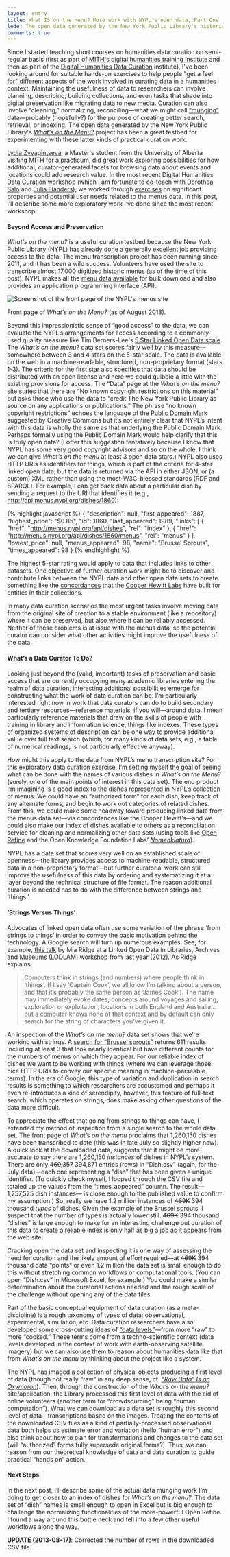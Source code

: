 ```yaml
---
layout: entry
title: What IS on the menu? More work with NYPL's open data, Part One
lede: The open data generated by the New York Public Library's historical menu transcription project is a great testbed for experimenting with certain kinds of practical curation work. Speculative work with this data explores what data curation that goes beyond the common (vital!) goals of preservation and basic access could look like. How might a reliable index to the dishes in the menus data set help improve the usefulness of the data to researchers and how might a potential curator of this fascinating humanities data set approach the challenge?
comments: true
---
```


Since I started teaching short courses on humanities data curation on semi-regular basis (first as part of [MITH's digital humanities training institute][dhwi] and then as part of the [Digital Humanities Data Curation][dhdc] institute), I've been looking around for suitable hands-on exercises to help people "get a feel for" different aspects of the work involved in curating data in a humanities context. Maintaining the usefulness of data to researchers can involve planning, describing, building collections, and even tasks that shade into digital preservation like migrating data to new media. Curation can also involve “cleaning,” normalizing, reconciling—what we might call [“munging”][wikipedia] data—probably (hopefully?) for the purpose of creating better search, retrieval, or indexing. The open data generated by the New York Public Library's [*What's on the Menu?*][wotm] project has been a great testbed for experimenting with these latter kinds of practical curation work. 

[Lydia Zvyagintseva][lydia_zv], a Master's student from the University of Alberta visiting MITH for a practicum, did [great work][practicum] exploring possibilities for how additional, curator-generated facets for browsing data about events and locations could add research value. In the most recent Digital Humanities Data Curation workshop (which I am fortunate to co-teach with [Dorothea Salo][dorothea] and [Julia Flanders][julia]), we worked through [exercises][dhdc_exercises] on significant properties and potential user needs related  to the menus data. In this post, I’ll describe some more exploratory work I’ve done since the most recent workshop.

#### Beyond Access and Preservation
*What's on the menu?* is a useful curation testbed because the New York Public Library (NYPL) has already done a generally excellent job providing access to the data. The menu transcription project has been running since 2011, and it has been a wild success. Volunteers have used the site to transcribe almost 17,000 digitized historic menus (as of the time of this post). NYPL makes all the [menu data available][download] for bulk download and also provides an application programming interface (API).

<div class="thumbnail">
    <img src="/img/menu_data_post/wotm_screenshot.png" alt="Screenshot of the front page of the NYPL's menus site">
    <div class="caption">
        <p>Front page of <em>What's on the Menu?</em> (as of August 2013).</p>
    </div>
</div> 

Beyond this impressionistic sense of “good access” to the data, we can evaluate the NYPL’s arrangements for access according to a commonly-used quality  measure like Tim Berners-Lee's [5 Star Linked Open Data scale][5star]. The *What’s on the menu?* data set scores fairly well by this measure—somewhere between 3 and 4 stars on the 5-star scale. The data is available on the web in a machine-readable, structured, non-proprietary format (stars 1-3). The criteria for the first star also specifies that data should be distributed with an open license and here we could quibble a little with the existing provisions for access. The “Data” page at the *What’s on the menu?* site states that there are “No known copyright restrictions on this material” but asks those who use the data to “credit The New York Public Library as source on any applications or publications.” The phrase “no known copyright restrictions” echoes the language of the [Public Domain Mark][pdm] suggested by Creative Commons but it’s not entirely clear that NYPL’s intent with this data is wholly the same as that underlying the Public Domain Mark. Perhaps formally using the Public Domain Mark would help clarify that this is truly open data? (I offer this suggestion tentatively because I know that NYPL has some very good copyright advisors and so on the whole, I think we can give *What’s on the menu* at least 3 open data stars.) NYPL also uses HTTP URIs as identifiers for things, which is part of the criteria for 4-star linked open data, but the data is returned via the API in either JSON, or (a custom) XML rather than using the most-W3C-blessed standards (RDF and SPARQL). For example, I can get back data about a particular dish by sending a request to the URI that identifies it (e.g., http://api.menus.nypl.org/dishes/1860):

{% highlight javascript %}
{
    "description": null, 
    "first_appeared": 1887, 
    "highest_price": "$0.85", 
    "id": 1860, 
    "last_appeared": 1989, 
    "links": [
        {
            "href": "http://menus.nypl.org/api/dishes", 
            "rel": "index"
        }, 
        {
            "href": "http://menus.nypl.org/api/dishes/1860/menus", 
            "rel": "menus"
        }
    ], 
    "lowest_price": null, 
    "menus_appeared": 98, 
    "name": "Brussel Sprouts", 
    "times_appeared": 98
}
{% endhighlight %}

 The highest 5-star rating would apply to data that includes links to other datasets. One objective of further curation work might be to discover and contribute links between the NYPL data and other open data sets to create something like the [concordances][whosonfirst] that the [Cooper Hewitt Labs][cooperhewitt] have built for entities in their collections.

In many data curation scenarios the most urgent tasks involve moving data from the original site of creation to a stable environment (like a repository) where it can be preserved, but also where it can be reliably accessed. Neither of these problems is at issue with the menus data, so the potential curator can consider what other activities might improve the usefulness of the data.

#### What’s a Data Curator To Do?
Looking just beyond the (valid, important) tasks of preservation and basic access that are currently occupying many academic libraries entering the realm of data curation, interesting additional possibilities emerge for constructing what the work of data curation can be. I’m particularly interested right now in work that data curators can do to build secondary and tertiary resources—reference materials, if you will—around data. I mean particularly reference materials that draw on the skills of people with training in library and information science, things like indexes. These types of organized systems of description can be one way to provide additional value over full text search (which, for many kinds of data sets, e.g., a table of numerical readings, is not particularly effective anyway).

How might this apply to the data from NYPL’s menu transcription site? For this exploratory data curation exercise, I’m setting myself the goal of seeing what can be done with the names of various dishes in *What’s on the Menu?* (surely, one of the main points of interest in this data set). The end product I’m imagining is a good index to the dishes represented in NYPL’s collection of menus. We could have an “authorized form” for each dish, keep track of any alternate forms, and begin to work out categories of related dishes. From this, we could make some headway toward producing linked data from the menus data set—via concordances like the Cooper Hewitt’s—and we could also make our index of dishes available to others as a reconciliation service for cleaning and normalizing other data sets (using tools like [Open Refine][refine] and the Open Knowledge Foundation Labs’ [*Nomenklatura*][okfnlabs]).

NYPL has a data set that scores very well on an established scale of openness—the library provides access to machine-readable, structured data in a non-proprietary format—but further curatorial work can still improve the usefulness of this data by ordering and systematizing it at a layer beyond the technical structure of file format. The reason additional curation is needed has to do with the difference between strings and ‘things.’

#### ‘Strings Versus Things’
Advocates of linked open data often use some variation of the phrase ‘from strings to things’ in order to convey the basic motivation behind the technology. A Google search will turn up numerous examples. See, for example, [this talk][lodlam] by Mia Ridge at a Linked Open Data in Libraries, Archives and Museums (LODLAM) workshop from last year (2012). As Ridge explains, 
> Computers think in strings (and numbers) where people think in ‘things’.  If I say ‘Captain Cook’, we all know I’m talking about a person, and that it’s probably the same person as ‘James Cook’).  The name may immediately evoke dates, concepts around voyages and sailing, exploration or exploitation, locations in both England and Australia… but a computer knows none of that context and by default can only search for the string of characters you’ve given it.

An inspection of the *What’s on the menu?* data set shows that we’re working with strings. A [search for “Brussel sprouts”][search] returns 611 results including at least 3 that look nearly identical but have different counts for the numbers of menus on which they appear. For our reliable index of dishes we want to be working with things (where we can leverage those nice HTTP URIs to convey our specific meaning in machine-parseable terms). In the era of Google, this type of variation and duplication in search results is something to which researchers are accustomed and perhaps it even re-introduces a kind of serendipity, however, this feature of full-text search, which operates on strings, does make asking other questions of the data more difficult. 

To appreciate the effect that going from strings to things can have, I extended my method of inspection from a single search to the whole data set. The front page of *What’s on the menu* proclaims that 1,260,150 dishes have been transcribed to date (this was in late July so slightly higher now). A quick look at the downloaded data, suggests that it might be more accurate to say there are 1,260,150 *instances* of dishes in NYPL’s system. There are only <del>469,357</del> 394,871 entries (rows) in “Dish.csv” (again, for the July data)—each one representing a “dish” that has been given a unique identifier. (To quickly check myself, I looped through the CSV file and totaled up the values from the “times_appeared” column. The result—1,257,525 dish instances— is close enough to the published value to confirm my assumption.) So, really we have 1.2 million instances of <del>469K</del> 394 thousand *types* of dishes. Given the example of the Brussel sprouts, I suspect that the number of types is actually lower still. <del>469K</del> 394 thousand “dishes” is large enough to make for an interesting challenge but curation of this data to create a reliable index is only half as big a job as it appears from the web site.

Cracking open the data set and inspecting it is one way of assessing the need for curation and the likely amount of effort required—at <del>469K</del> 394 thousand data “points” or even 1.2 million the data set is small enough to do this without stretching common workflows or computational tools. (You can open “Dish.csv” in Microsoft Excel, for example.) You could make a similar determination about the curatorial actions needed and the rough scale of the challenge without opening any of the data files. 

Part of the basic conceptual equipment of data curation (as a meta-discipline) is a rough taxonomy of types of data: observational, experimental, simulation, etc. Data curation researchers have also developed some cross-cutting ideas of [“data levels”][datalevel]—from more “raw” to more “cooked.” These terms come from a techno-scientific context (data levels developed in the context of work with earth-observing satellite imagery) but we can also use them to reason about humanities data like that from *What’s on the menu* by thinking about the project like a system. 

The NYPL has imaged a collection of physical objects producing a first level of data (though not really “raw” in any deep sense, cf. [*“Raw Data” Is an Oxymoron*][gitelman]). Then, through the construction of the *What’s on the menu?* site/application, the Library processed this first level of data with the aid of online volunteers (another term for “crowdsourcing” being “human computation”). What we can download as a data set is roughly this second level of data—transcriptions based on the images. Treating the contents of the downloaded CSV files as a kind of partially-processed observational data both helps us estimate error and variation (hello “human error”) and also think about how to plan for transformations and changes to the data set (will “authorized” forms fully supersede original forms?). Thus, we can reason from our theoretical knowledge of data and data curation to guide practical “hands on” action.

#### Next Steps
In the next post, I’ll describe some of the actual data munging work I’m doing to get closer to an index of dishes for *What’s on the menu?*. The data set of “dish” names is small enough to open in Excel but is big enough to challenge the normalizing functionalities of the more-powerful Open Refine. I found a way around this bottle neck and fell into a few other useful workflows along the way.     

**UPDATE (2013-08-17)**: Corrected the number of rows in the downloaded CSV file.


[dhwi]: http://mith.umd.edu/training
[dhdc]: http://www.dhcuration.org/institute
[wikipedia]: http://en.wikipedia.org/wiki/Mung_(computer_term)
[wotm]: http://menus.nypl.org/
[lydia_zv]: https://twitter.com/lydia_zv
[practicum]: http://mith.umd.edu/taxonomizing-historical-menus-a-data-curation-project/
[dorothea]: http://dsalo.info/
[julia]: https://twitter.com/julia_flanders
[dhdc_exercises]: https://docs.google.com/document/d/1OGa8l3ubL8zNJ9eoTe-WdxCQ0YVTaSZmxe6ClWUbcvA/pub
[refine]: http://openrefine.org/
[download]: http://menus.nypl.org/data 
[5star]: http://www.w3.org/DesignIssues/LinkedData.html
[pdm]: http://creativecommons.org/about/pdm
[whosonfirst]: http://labs.cooperhewitt.org/2013/first/
[cooperhewitt]: http://labs.cooperhewitt.org/
[dhcuration]: http://guide.dhcuration.org/intro/#p001
[okfnlabs]: http://nomenklatura.okfnlabs.org/
[lodlam]: http://www.miaridge.com/keynote-from-strings-to-things-lodlam-melbourne-workshop/
[search]: http://menus.nypl.org/search?utf8=%E2%9C%93&query=Brussel+sprouts
[datalevel]: https://ideals.illinois.edu/handle/2142/14547
[gitelman]: http://mitpress.mit.edu/books/raw-data-oxymoron
